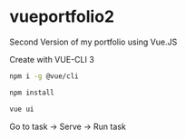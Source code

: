 # vueportfolio2
Second Version of my portfolio using Vue.JS

Create with VUE-CLI 3

```bash
npm i -g @vue/cli
```

```bash
npm install
```

```bash
vue ui
```

Go to task -> Serve -> Run task
